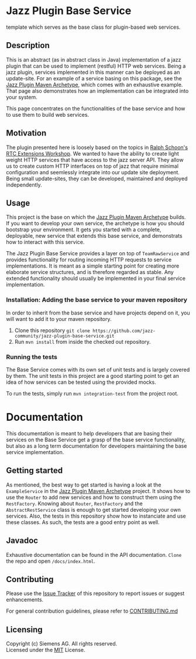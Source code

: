 # Jazz Plugin Base Service
template which serves as the base class for plugin-based web services.

## Description
This is an abstract (as in abstract class in Java) implementation of a jazz plugin that can be used to implement (restful) HTTP web services. Being a jazz plugin, services implemented in this manner can be deployed as an update-site. For an example of a service basing on this package, see the [Jazz Plugin Maven Archetype](https://github.com/jazz-community/jazz-plugin-maven-archetype), which comes with an exhaustive example. That page also demonstrates how an implementation can be integrated into your system.

This page concentrates on the functionalities of the base service and how to use them to build web services.

## Motivation
The plugin presented here is loosely based on the topics in [Ralph Schoon's RTC Extensions Workshop](https://rsjazz.wordpress.com/2017/03/17/updated-rtc-extensions-workshop-for-rtc-6-0-3/). We wanted to have the ability to create light weight HTTP services that have access to the jazz server API. They allow us to create custom HTTP interfaces on top of jazz that require minimal configuration and seemlessly integrate into our update site deployment. Being small update-sites, they can be developed, maintained and deployed independently.

## Usage
This project is the base on which the [Jazz Plugin Maven Archetype](https://github.com/jazz-community/jazz-plugin-maven-archetype) builds. If you want to develop your own service, the archetype is how you should bootstrap your environment. It gets you started with a complete, deployable, new service that extends this base service, and demonstrats how to interact with this service.

The Jazz Plugin Base Service provides a layer on top of `TeamRawService` and provides functionality for routing incoming HTTP requests to service implementations. It is meant as a simple starting point for creating more elaborate service structures, and is therefore regarded as stable. Any extended functionality should usually be implemented in your final service implementation.

### Installation: Adding the base service to your maven repository
In order to inherit from the base service and have projects depend on it, you will want to add it to your maven repository.

1. Clone this repository `git clone https://github.com/jazz-community/jazz-plugin-base-service.git`
2. Run `mvn install` from inside the checked out repository.

### Running the tests
The Base Service comes with its own set of unit tests and is largely covered by them. The unit tests in this project are a good starting point to get an idea of how services can be tested using the provided mocks.

To run the tests, simply run `mvn integration-test` from the project root.

# Documentation
This documentation is meant to help developers that are basing their services on the Base Service get a grasp of the base service functionality, but also as a long term documentation for developers maintaining the base service implementation.

## Getting started
As mentioned, the best way to get started is having a look at the `ExampleService` in the [Jazz Plugin Maven Archetype](https://github.com/jazz-community/jazz-plugin-maven-archetype) project. It shows how to use the `Router` to add new services and how to construct them using the `RestFactory`. Knowing about `Router`, `RestFactory` and the `AbstractRestService` class is enough to get started developing your own services. Also, the tests in this repository show how to instanciate and use these classes. As such, the tests are a good entry point as well.

## Javadoc
Exhaustive documentation can be found in the API documentation. `Clone` the repo and open `/docs/index.html`.

## Contributing
Please use the [Issue Tracker](https://github.com/jazz-community/jazz-plugin-base-service/issues) of this repository to report issues or suggest enhancements.

For general contribution guidelines, please refer to [CONTRIBUTING.md](https://github.com/jazz-community/jazz-plugin-base-service/blob/master/CONTRIBUTING.md)

## Licensing
Copyright (c) Siemens AG. All rights reserved.<br>
Licensed under the [MIT](https://github.com/jazz-community/jazz-plugin-base-service/blob/master/LICENSE) License.

